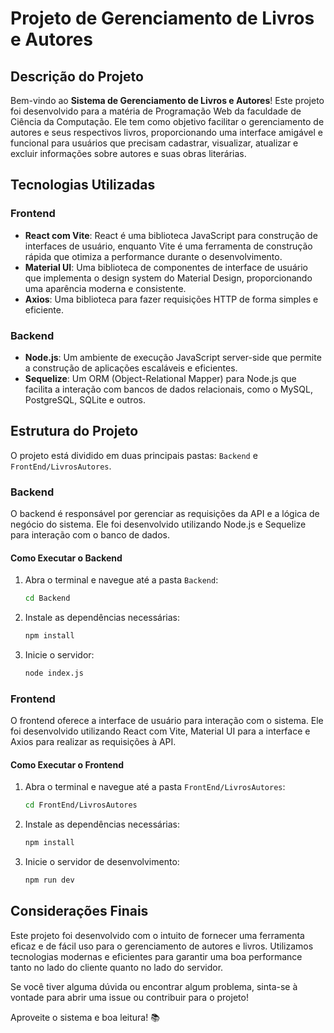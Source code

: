 # Projeto de Gerenciamento de Livros e Autores

## Descrição do Projeto

Bem-vindo ao **Sistema de Gerenciamento de Livros e Autores**! Este projeto foi desenvolvido para a matéria de Programação Web da faculdade de Ciência da Computação. Ele tem como objetivo facilitar o gerenciamento de autores e seus respectivos livros, proporcionando uma interface amigável e funcional para usuários que precisam cadastrar, visualizar, atualizar e excluir informações sobre autores e suas obras literárias.

## Tecnologias Utilizadas

### Frontend

- **React com Vite**: React é uma biblioteca JavaScript para construção de interfaces de usuário, enquanto Vite é uma ferramenta de construção rápida que otimiza a performance durante o desenvolvimento.
- **Material UI**: Uma biblioteca de componentes de interface de usuário que implementa o design system do Material Design, proporcionando uma aparência moderna e consistente.
- **Axios**: Uma biblioteca para fazer requisições HTTP de forma simples e eficiente.

### Backend

- **Node.js**: Um ambiente de execução JavaScript server-side que permite a construção de aplicações escaláveis e eficientes.
- **Sequelize**: Um ORM (Object-Relational Mapper) para Node.js que facilita a interação com bancos de dados relacionais, como o MySQL, PostgreSQL, SQLite e outros.

## Estrutura do Projeto

O projeto está dividido em duas principais pastas: `Backend` e `FrontEnd/LivrosAutores`.

### Backend

O backend é responsável por gerenciar as requisições da API e a lógica de negócio do sistema. Ele foi desenvolvido utilizando Node.js e Sequelize para interação com o banco de dados.

#### Como Executar o Backend

1. Abra o terminal e navegue até a pasta `Backend`:
   ```sh
   cd Backend
   ```
2. Instale as dependências necessárias:
   ```sh
   npm install
   ```
3. Inicie o servidor:
   ```sh
   node index.js
   ```

### Frontend

O frontend oferece a interface de usuário para interação com o sistema. Ele foi desenvolvido utilizando React com Vite, Material UI para a interface e Axios para realizar as requisições à API.

#### Como Executar o Frontend

1. Abra o terminal e navegue até a pasta `FrontEnd/LivrosAutores`:
   ```sh
   cd FrontEnd/LivrosAutores
   ```
2. Instale as dependências necessárias:
   ```sh
   npm install
   ```
3. Inicie o servidor de desenvolvimento:
   ```sh
   npm run dev
   ```

## Considerações Finais

Este projeto foi desenvolvido com o intuito de fornecer uma ferramenta eficaz e de fácil uso para o gerenciamento de autores e livros. Utilizamos tecnologias modernas e eficientes para garantir uma boa performance tanto no lado do cliente quanto no lado do servidor.

Se você tiver alguma dúvida ou encontrar algum problema, sinta-se à vontade para abrir uma issue ou contribuir para o projeto!

Aproveite o sistema e boa leitura! 📚